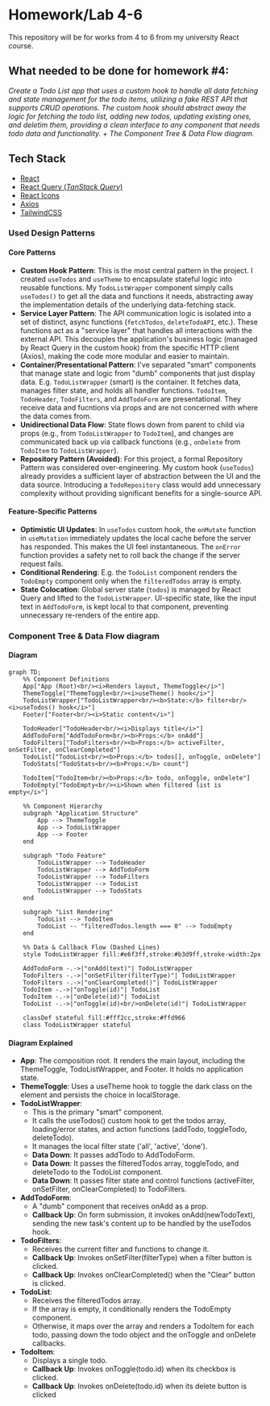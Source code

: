 # Homework/Lab 4-6

This repository will be for works from 4 to 6 from my university React course.

## What needed to be done for homework #4:

_Create a Todo List app that uses a custom hook to handle all data fetching and state management for the todo items, utilizing a fake REST API that supports CRUD operations. The custom hook should abstract away the logic for fetching the todo list, adding new todos, updating existing ones, and deletim them, providing a clean interface to any component that needs todo data and functionality. + The Component Tree & Data Flow diagram._

## Tech Stack
- [React](https://react.dev/)
- [React Query (_TanStack Query_)](https://tanstack.com/query/latest)
- [React Icons](https://react-icons.github.io/react-icons/)
- [Axios](https://axios-http.com/docs/intro)
- [TailwindCSS](https://tailwindcss.com/)

### Used Design Patterns

#### Core Patterns

- **Custom Hook Pattern**: This is the most central pattern in the project. I created `useTodos` and `useTheme` to encapsulate stateful logic into reusable functions. My `TodoListWrapper` component simply calls `useTodos()` to get all the data and functions it needs, abstracting away the implementation details of the underlying data-fetching stack.
- **Service Layer Pattern**: The API communication logic is isolated into a set of distinct, async functions (`fetchTodos`, `deleteTodoAPI`, etc.). These functions act as a "service layer" that handles all interactions with the external API. This decouples the application's business logic (managed by React Query in the custom hook) from the specific HTTP client (Axios), making the code more modular and easier to maintain.
- **Container/Presentational Pattern**: I've separated "smart" components that manage state and logic from "dumb" components that just display data. E.g. `TodoListWrapper` (smart) is the container. It fetches data, manages filter state, and holds all handler functions. `TodoItem`, `TodoHeader`, `TodoFilters`, and `AddTodoForm` are presentational. They receive data and fucntions via props and are not concerned with where the data comes from.
- **Unidirectional Data Flow**: State flows down from parent to child via props (e.g., from `TodoListWrapper` to `TodoItem`), and changes are communicated back up via callback functions (e.g., `onDelete` from `TodoItem` to `TodoListWrapper`).
- **Repository Pattern (Avoided)**: For this project, a formal Repository Pattern was considered over-engineering. My custom hook (`useTodos`) already provides a sufficient layer of abstraction between the UI and the data source. Introducing a `TodoRepository` class would add unnecessary complexity without providing significant benefits for a single-source API.

#### Feature-Specific Patterns

- **Optimistic UI Updates**: In `useTodos` custom hook, the `onMutate` function in `useMutation` immediately updates the local cache before the server has responded. This makes the UI feel instantaneous. The `onError` function provides a safety net to roll back the change if the server request fails.
- **Conditional Rendering**: E.g. the `TodoList` component renders the `TodoEmpty` component only when the `filteredTodos` array is empty.
- **State Colocation**: Global server state (`todos`) is managed by React Query and lifted to the `TodoListWrapper`. UI-specific state, like the input text in `AddTodoForm`, is kept local to that component, preventing unnecessary re-renders of the entire app.


### Component Tree & Data Flow diagram

#### Diagram

```mermaid
graph TD;
    %% Component Definitions
    App["App (Root)<br/><i>Renders layout, ThemeToggle</i>"]
    ThemeToggle["ThemeToggle<br/><i>useTheme() hook</i>"]
    TodoListWrapper["TodoListWrapper<br/><b>State:</b> filter<br/><i>useTodos() hook</i>"]
    Footer["Footer<br/><i>Static content</i>"]
    
    TodoHeader["TodoHeader<br/><i>Displays title</i>"]
    AddTodoForm["AddTodoForm<br/><b>Props:</b> onAdd"]
    TodoFilters["TodoFilters<br/><b>Props:</b> activeFilter, onSetFilter, onClearCompleted"]
    TodoList["TodoList<br/><b>Props:</b> todos[], onToggle, onDelete"]
    TodoStats["TodoStats<br/><b>Props:</b> count"]
    
    TodoItem["TodoItem<br/><b>Props:</b> todo, onToggle, onDelete"]
    TodoEmpty["TodoEmpty<br/><i>Shown when filtered list is empty</i>"]

    %% Component Hierarchy
    subgraph "Application Structure"
        App --> ThemeToggle
        App --> TodoListWrapper
        App --> Footer
    end

    subgraph "Todo Feature"
        TodoListWrapper --> TodoHeader
        TodoListWrapper --> AddTodoForm
        TodoListWrapper --> TodoFilters
        TodoListWrapper --> TodoList
        TodoListWrapper --> TodoStats
    end

    subgraph "List Rendering"
        TodoList --> TodoItem
        TodoList -- "filteredTodos.length === 0" --> TodoEmpty
    end

    %% Data & Callback Flow (Dashed Lines)
    style TodoListWrapper fill:#e6f3ff,stroke:#b3d9ff,stroke-width:2px
    
    AddTodoForm -.->|"onAdd(text)"| TodoListWrapper
    TodoFilters -.->|"onSetFilter(filterType)"| TodoListWrapper
    TodoFilters -.->|"onClearCompleted()"| TodoListWrapper
    TodoItem -.->|"onToggle(id)"| TodoList
    TodoItem -.->|"onDelete(id)"| TodoList
    TodoList -.->|"onToggle(id)<br/>onDelete(id)"| TodoListWrapper

    classDef stateful fill:#fff2cc,stroke:#ffd966
    class TodoListWrapper stateful
```

#### Diagram Explained
- **App**: The composition root. It renders the main layout, including the ThemeToggle, TodoListWrapper, and Footer. It holds no application state.
- **ThemeToggle**: Uses a useTheme hook to toggle the dark class on the <html> element and persists the choice in localStorage.
- **TodoListWrapper**:
  - This is the primary "smart" component.
  - It calls the useTodos() custom hook to get the todos array, loading/error states, and action functions (addTodo, toggleTodo, deleteTodo).
  - It manages the local filter state ('all', 'active', 'done').
  - **Data Down**: It passes addTodo to AddTodoForm.
  - **Data Down**: It passes the filteredTodos array, toggleTodo, and deleteTodo to the TodoList component.
  - **Data Down**: It passes filter state and control functions (activeFilter, onSetFilter, onClearCompleted) to TodoFilters.
- **AddTodoForm**:
  - A "dumb" component that receives onAdd as a prop.
  - **Callback Up**: On form submission, it invokes onAdd(newTodoText), sending the new task's content up to be handled by the useTodos hook.
- **TodoFilters**:
  - Receives the current filter and functions to change it.
  - **Callback Up**: Invokes onSetFilter(filterType) when a filter button is clicked.
  - **Callback Up**: Invokes onClearCompleted() when the "Clear" button is clicked.
- **TodoList**:
  - Receives the filteredTodos array.
  - If the array is empty, it conditionally renders the TodoEmpty component.
  - Otherwise, it maps over the array and renders a TodoItem for each todo, passing down the todo object and the onToggle and onDelete callbacks.
- **TodoItem**:
  - Displays a single todo.
  - **Callback Up**: Invokes onToggle(todo.id) when its checkbox is clicked.
  - **Callback Up**: Invokes onDelete(todo.id) when its delete button is clicked